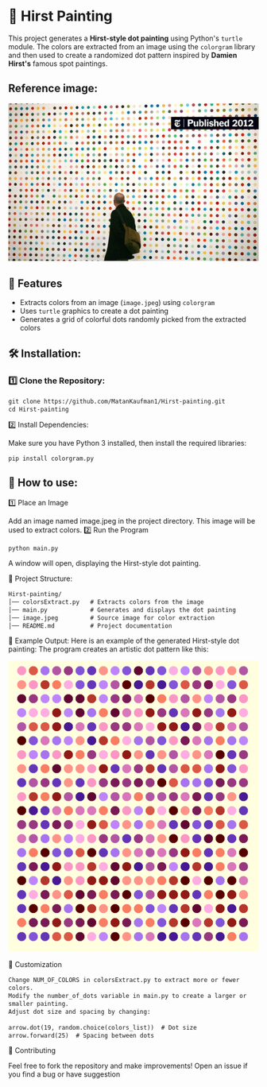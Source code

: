 # 🎨 Hirst Painting

This project generates a **Hirst-style dot painting** using Python's `turtle` module. The colors are extracted from an image using the `colorgram` library and then used to create a randomized dot pattern inspired by **Damien Hirst's** famous spot paintings.

## Reference image:
![Example Output](reference-image.jpg)

## 📌 Features
- Extracts colors from an image (`image.jpeg`) using `colorgram`
- Uses `turtle` graphics to create a dot painting
- Generates a grid of colorful dots randomly picked from the extracted colors

## 🛠️ Installation:

### 1️⃣ Clone the Repository:

    git clone https://github.com/MatanKaufman1/Hirst-painting.git
    cd Hirst-painting

2️⃣ Install Dependencies:

Make sure you have Python 3 installed, then install the required libraries:

    pip install colorgram.py

## 🚀 How to use:
1️⃣ Place an Image

Add an image named image.jpeg in the project directory. This image will be used to extract colors.
2️⃣ Run the Program

    python main.py

A window will open, displaying the Hirst-style dot painting.

📝 Project Structure:

    Hirst-painting/
    │── colorsExtract.py   # Extracts colors from the image
    │── main.py            # Generates and displays the dot painting
    │── image.jpeg         # Source image for color extraction
    │── README.md          # Project documentation

🎯 Example Output:
Here is an example of the generated Hirst-style dot painting:
The program creates an artistic dot pattern like this:

![Example Output](example.png)



📌 Customization

    Change NUM_OF_COLORS in colorsExtract.py to extract more or fewer colors.
    Modify the number_of_dots variable in main.py to create a larger or smaller painting.
    Adjust dot size and spacing by changing:

    arrow.dot(19, random.choice(colors_list))  # Dot size
    arrow.forward(25)  # Spacing between dots

🤝 Contributing

Feel free to fork the repository and make improvements! Open an issue if you find a bug or have suggestion

